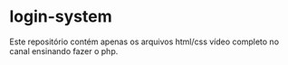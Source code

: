 # login-system
Este repositório contém apenas os arquivos html/css vídeo completo no canal ensinando fazer o php.
